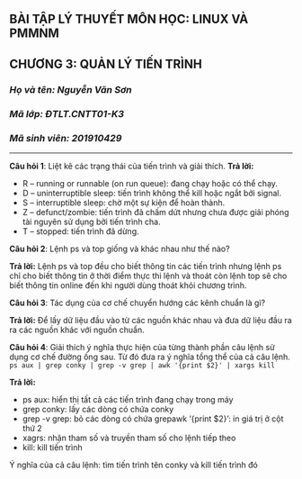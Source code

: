 ## BÀI TẬP LÝ THUYẾT MÔN HỌC: LINUX VÀ PMMNM
## CHƯƠNG 3: QUẢN LÝ TIẾN TRÌNH
### _Họ và tên: Nguyễn Văn Sơn_
### _Mã lớp: ĐTLT.CNTT01-K3_
### _Mã sinh viên: 201910429_
---

**Câu hỏi 1**: Liệt kê các trạng thái của tiến trình và giải thích.
__Trả lời:__
- R – running or runnable (on run queue): đang chạy hoặc có thể chạy.
- D – uninterruptible sleep: tiến trình không thể kill hoặc ngắt bởi signal.
- S – interruptible sleep: chờ một sự kiện để hoàn thành.
- Z – defunct/zombie: tiến trình đã chấm dứt nhưng chưa được giải phóng tài
nguyên sử dụng bởi tiến trình cha.
- T – stopped: tiến trình đã dừng.

**Câu hỏi 2**: Lệnh ps và top giống và khác nhau như thế nào?

__Trả lời:__ Lệnh ps và top đều cho biết thông tin các tiến trình nhưng lệnh ps chỉ cho biết thông tin ở thời điểm thực thi lệnh và thoát còn lệnh top sẽ cho biết thông tin online đến khi người dùng thoát khỏi chương trình.

**Câu hỏi 3**: Tác dụng của cơ chế chuyển hướng các kênh chuẩn là gì?

__Trả lời:__
Để lấy dữ liệu đầu vào từ các nguồn khác nhau và đưa dữ liệu đầu ra ra các
nguồn khác với nguồn chuẩn.

**Câu hỏi 4**: Giải thích ý nghĩa thực hiện của từng thành phần câu lệnh sử dụng cơ chế đường ống sau. Từ đó đưa ra ý nghĩa tổng thể của cả câu lệnh.
`ps aux | grep conky | grep -v grep | awk '{print $2}' | xargs kill`

__Trả lời:__

- ps aux: hiển thị tất cả các tiến trình đang chạy trong máy
- grep conky: lấy các dòng có chứa conky
- grep -v grep: bỏ các dòng có chứa grepawk ‘{print $2}’: in giá trị ở cột thứ 2
- xagrs: nhận tham số và truyền tham số cho lệnh tiếp theo
- kill: kill tiến trình

Ý nghĩa của cả câu lệnh: tìm tiến trình tên conky và kill tiến trình đó